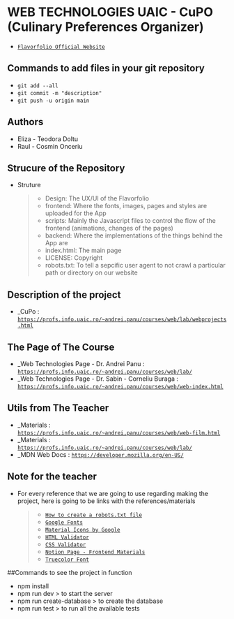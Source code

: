 # WEB TECHNOLOGIES UAIC - CuPO (Culinary Preferences Organizer)
- [`Flavorfolio Official Website`](https://flavorfolio.netlify.app/)

## Commands to add files in your git repository

- `git add --all`
- `git commit -m "description"`
- `git push -u origin main`

## Authors

- Eliza - Teodora Doltu
- Raul - Cosmin Onceriu

## Strucure of the Repository

- Struture
  > - Design: The UX/UI of the Flavorfolio
  > - frontend: Where the fonts, images, pages and styles are uploaded for the App
  > - scripts: Mainly the Javascript files to control the flow of the frontend (animations, changes of the pages)
  > - backend: Where the implementations of the things behind the App are
  > - index.html: The main page
  > - LICENSE: Copyright
  > - robots.txt: To tell a sepcific user agent to not crawl a particular path or directory on our website

## Description of the project

- \_CuPo : [`https://profs.info.uaic.ro/~andrei.panu/courses/web/lab/webprojects.html`](https://profs.info.uaic.ro/~andrei.panu/courses/web/lab/webprojects.html)

## The Page of The Course

- \_Web Technologies Page - Dr. Andrei Panu : [`https://profs.info.uaic.ro/~andrei.panu/courses/web/lab/`](https://profs.info.uaic.ro/~andrei.panu/courses/web/lab/)
- \_Web Technologies Page - Dr. Sabin - Corneliu Buraga : [`https://profs.info.uaic.ro/~andrei.panu/courses/web/web-index.html`](https://profs.info.uaic.ro/~andrei.panu/courses/web/web-index.html)

## Utils from The Teacher

- \_Materials : [`https://profs.info.uaic.ro/~andrei.panu/courses/web/web-film.html`](https://profs.info.uaic.ro/~andrei.panu/courses/web/web-film.html)
- \_Materials : [`https://profs.info.uaic.ro/~andrei.panu/courses/web/lab/`](https://profs.info.uaic.ro/~andrei.panu/courses/web/lab/)
- \_MDN Web Docs : [`https://developer.mozilla.org/en-US/`](https://developer.mozilla.org/en-US/)

## Note for the teacher

- For every reference that we are going to use regarding making the project, 
here is going to be links with the references/materials
    > - [`How to create a robots.txt file`](https://developers.google.com/search/docs/crawling-indexing/robots/create-robots-txt)
    > - [`Google Fonts`](https://fonts.google.com/?query=rale)
    > - [`Material Icons by Google`](https://fonts.google.com/icons)
    > - [`HTML Validator`](https://validator.w3.org/)
    > - [`CSS Validator`](https://validator.w3.org/)
    > - [`Notion Page - Frontend Materials`](https://outstanding-rest-134.notion.site/Front-End-Materials-603167cd5c984171b885aadc7eb90467?pvs=4)
    > - [`Truecolor Font`](https://www.cufonfonts.com/font/truecolor-personal-use)

##Commands to see the project in function
- npm install
- npm run dev > to start the server
- npm run create-database > to create the database
- npm run test > to run all the available tests
